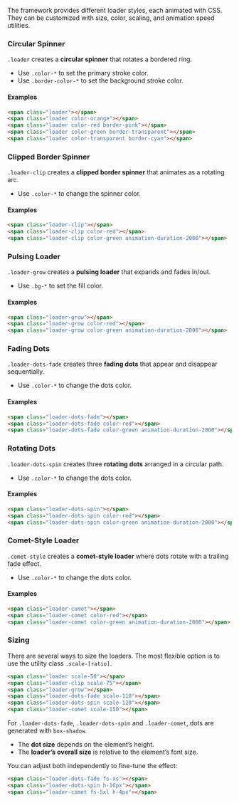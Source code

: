 The framework provides different loader styles, each animated with CSS. They can be customized with size, color, scaling, and animation speed utilities.


### Circular Spinner

`.loader` creates a **circular spinner** that rotates a bordered ring.

- Use `.color-*` to set the primary stroke color.
- Use `.border-color-*` to set the background stroke color.

#### Examples

<div class="h-flex-start gap-3 mt-4">
<div class="w-48px h-48px h-grid"><span class="loader place-self-center"></span></div>
<div class="w-48px h-48px h-grid"><span class="loader color-orange place-self-center"></span></div>
<div class="w-48px h-48px h-grid"><span class="loader color-red border-pink place-self-center"></span></div>
<div class="w-48px h-48px h-grid"><span class="loader color-green border-transparent place-self-center"></span></div>
<div class="w-48px h-48px h-grid"><span class="loader color-transparent border-cyan place-self-center"></span></div>
</div>


```html
<span class="loader"></span>
<span class="loader color-orange"></span>
<span class="loader color-red border-pink"></span>
<span class="loader color-green border-transparent"></span>
<span class="loader color-transparent border-cyan"></span>
```







### Clipped Border Spinner

`.loader-clip` creates a **clipped border spinner** that animates as a rotating arc.

- Use `.color-*` to change the spinner color.

#### Examples

<div class="h-flex-start gap-3 mt-4">
<div class="w-48px h-48px h-grid"><span class="loader-clip place-self-center"></span></div>
<div class="w-48px h-48px h-grid"><span class="loader-clip color-red  place-self-center"></span></div>
<div class="w-48px h-48px h-grid"><span class="loader-clip color-green animation-duration-2000 place-self-center"></span></div>
</div>


```html
<span class="loader-clip"></span>
<span class="loader-clip color-red"></span>
<span class="loader-clip color-green animation-duration-2000"></span>
```



### Pulsing Loader

`.loader-grow` creates a **pulsing loader** that expands and fades in/out.

- Use `.bg-*` to set the fill color.

#### Examples

<div class="h-flex-start gap-3 mt-4">
<div class="w-48px h-48px h-grid"><span class="loader-grow place-self-center"></span></div>
<div class="w-48px h-48px h-grid"><span class="loader-grow bg-red  place-self-center"></span></div>
<div class="w-48px h-48px h-grid"><span class="loader-grow bg-green animation-duration-2000 place-self-center"></span></div>
</div>

```html
<span class="loader-grow"></span>
<span class="loader-grow color-red"></span>
<span class="loader-grow color-green animation-duration-2000"></span>
```







### Fading Dots

`.loader-dots-fade` creates three **fading dots** that appear and disappear sequentially.

- Use `.color-*` to change the dots color.

#### Examples

<div class="h-flex-start gap-3 mt-4">
<div class="w-48px h-48px h-grid"><span class="loader-dots-fade place-self-center"></span></div>
<div class="w-48px h-48px h-grid"><span class="loader-dots-fade color-red  place-self-center"></span></div>
<div class="w-48px h-48px h-grid"><span class="loader-dots-fade color-green animation-duration-2000 place-self-center"></span></div>
</div>

```html
<span class="loader-dots-fade"></span>
<span class="loader-dots-fade color-red"></span>
<span class="loader-dots-fade color-green animation-duration-2000"></span>
```


### Rotating Dots

`.loader-dots-spin` creates three **rotating dots** arranged in a circular path.

- Use `.color-*` to change the dots color.

#### Examples

<div class="h-flex-start gap-3 mt-4">
<div class="w-48px h-48px h-grid"><span class="loader-dots-spin place-self-center"></span></div>
<div class="w-48px h-48px h-grid"><span class="loader-dots-spin color-red  place-self-center"></span></div>
<div class="w-48px h-48px h-grid"><span class="loader-dots-spin color-green animation-duration-2000 place-self-center"></span></div>
</div>

```html
<span class="loader-dots-spin"></span>
<span class="loader-dots-spin color-red"></span>
<span class="loader-dots-spin color-green animation-duration-2000"></span>
```




### Comet-Style Loader

`.comet-style` creates a **comet-style loader** where dots rotate with a trailing fade effect.

- Use `.color-*` to change the dots color.


#### Examples

<div class="h-flex-start gap-3 mt-4">
<div class="w-48px h-48px h-grid"><span class="loader-comet place-self-center"></span></div>
<div class="w-48px h-48px h-grid"><span class="loader-comet color-red  place-self-center"></span></div>
<div class="w-48px h-48px h-grid"><span class="loader-comet color-green animation-duration-2000 place-self-center"></span></div>
</div>

```html
<span class="loader-comet"></span>
<span class="loader-comet color-red"></span>
<span class="loader-comet color-green animation-duration-2000"></span>
```



### Sizing

There are several ways to size the loaders. The most flexible option is to use the utility class `.scale-[ratio]`.


<div class="h-flex-start gap-4 mt-4">
<div class="w-48px h-48px h-grid"><span class="loader scale-50 place-self-center"></span></div>
<div class="w-48px h-48px h-grid"><span class="loader-clip scale-75 place-self-center"></span></div>
<div class="w-48px h-48px h-grid"><span class="loader-grow place-self-center"></span></div>
<div class="w-48px h-48px h-grid"><span class="loader-dots-fade scale-110 place-self-center"></span></div>
<div class="w-48px h-48px h-grid"><span class="loader-dots-spin scale-120 place-self-center"></span></div>
<div class="w-48px h-48px h-grid"><span class="loader-comet scale-150 place-self-center"></span></div>
</div>

``` html
<span class="loader scale-50"></span>
<span class="loader-clip scale-75"></span>
<span class="loader-grow"></span>
<span class="loader-dots-fade scale-110"></span>
<span class="loader-dots-spin scale-120"></span>
<span class="loader-comet scale-150"></span>
```

For `.loader-dots-fade`, `.loader-dots-spin` and `.loader-comet`, dots are generated with `box-shadow`. 

* The **dot size** depends on the element’s height.
* The **loader’s overall size** is relative to the element’s font size.

You can adjust both independently to fine-tune the effect:

<div class="h-flex-start gap-3 mt-4">
<div class="w-64px h-64px h-grid"><span class="loader-dots-fade fs-xs place-self-center"></span></div>
<div class="w-64px h-64px h-grid"><span class="loader-dots-spin h-16px place-self-center"></span></div>
<div class="w-64px h-64px h-grid"><span class="loader-comet fs-5xl h-4px place-self-center"></span></div>
</div>

```html
<span class="loader-dots-fade fs-xs"></span>
<span class="loader-dots-spin h-16px"></span>
<span class="loader-comet fs-5xl h-4px"></span>
```